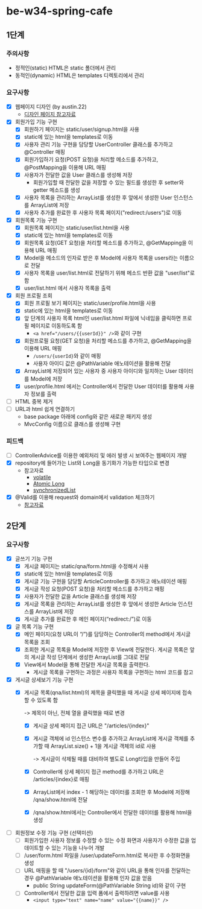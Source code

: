 # be-w34-spring-cafe

## 1단계
### 주의사항
- 정적인(static) HTML은 static 폴더에서 관리
- 동적인(dynamic) HTML은 templates 디렉토리에서 관리
### 요구사항
- [x] 웹페이지 디자인 (by austin.22)
  - [디자인 페이지 참고자료](https://www.figma.com/file/nwhBasptomWJCAMkElxp74/%EC%9E%90%EB%B0%94%EB%B0%B1%EC%97%94%EB%93%9C%EA%B5%90%EC%9C%A1%EC%9A%A9%EC%9B%B9%ED%8E%98%EC%9D%B4%EC%A7%80?node-id=0%3A1)
- [x] 회원가입 기능 구현
  - [x] 회원하기 페이지는 static/user/signup.html을 사용
  - [x] static에 있는 html을 templates로 이동
  - [x] 사용자 관리 기능 구현을 담당할 UserController 클래스를 추가하고 @Controller 매핑
  - [x] 회원가입하기 요청(POST 요청)을 처리할 메소드를 추가하고, @PostMapping을 이용해 URL 매핑
  - [x] 사용자가 전달한 값을 User 클래스를 생성해 저장
    - 회원가입할 때 전달한 값을 저장할 수 있는 필드를 생성한 후 setter와 getter 메소드를 생성
  - [x] 사용자 목록을 관리하는 ArrayList를 생성한 후 앞에서 생성한 User 인스턴스를 ArrayList에 저장
  - [x] 사용자 추가를 완료한 후 사용자 목록 페이지("redirect:/users")로 이동
- [x] 회원목록 기능 구현
  - [x] 회원목록 페이지는 static/user/list.html을 사용
  - [x] static에 있는 html을 templates로 이동
  - [x] 회원목록 요청(GET 요청)을 처리할 메소드를 추가하고, @GetMapping을 이용해 URL 매핑
  - [x] Model을 메소드의 인자로 받은 후 Model에 사용자 목록을 users라는 이름으로 전달
  - [x] 사용자 목록을 user/list.html로 전달하기 위해 메소드 반환 값을 "user/list"로 함
  - [x] user/list.html 에서 사용자 목록을 출력
- [x] 회원 프로필 조회
  - [x] 회원 프로필 보기 페이지는 static/user/profile.html을 사용
  - [x] static에 있는 html을 templates로 이동
  - [x] 앞 단계의 사용자 목록 html인 user/list.html 파일에 닉네임을 클릭하면 프로필 페이지로 이동하도록 함
    - `<a href="/users/{{userId}}" />`와 같이 구현
  - [x] 회원프로필 요청(GET 요청)을 처리할 메소드를 추가하고, @GetMapping을 이용해 URL 매핑
    - `/users/{userId}`와 같이 매핑
    - 사용자 아이디 값은 @PathVariable 애노테이션을 활용해 전달
  - [x] ArrayList에 저장되어 있는 사용자 중 사용자 아이디와 일치하는 User 데이터를 Model에 저장
  - [x] user/profile.html 에서는 Controller에서 전달한 User 데이터를 활용해 사용자 정보를 출력
- [ ] HTML 중복 제거
- [ ] URL과 html 쉽게 연결하기
  - base package 아래에 config와 같은 새로운 패키지 생성
  - MvcConfig 이름으로 클래스를 생성해 구현

### 피드백
- [ ] ControllerAdvice를 이용한 예외처리 및 에러 발생 시 보여주는 웹페이지 개발
- [x] repository에 들어가는 List와 Long을 동기화가 가능한 타입으로 변경
  - 참고자료
    - [volatile](https://jyami.tistory.com/112)
    - [Atomic Long](https://icthuman.tistory.com/entry/volatile%ED%82%A4%EC%9B%8C%EB%93%9C%EC%99%80-%EB%8F%99%EA%B8%B0%ED%99%94)
    - [synchronizedList](https://cornswrold.tistory.com/209)
- [x] @Valid를 이용해 request와 domain에서 validation 체크하기
  - [참고자료](https://jyami.tistory.com/55)

## 2단계
### 요구사항
- [x] 글쓰기 기능 구현
  - [x] 게시글 페이지는 static/qna/form.html을 수정해서 사용 
  - [x] static에 있는 html을 templates로 이동
  - [x] 게시글 기능 구현을 담당할 ArticleController를 추가하고 애노테이션 매핑
  - [x] 게시글 작성 요청(POST 요청)을 처리할 메소드를 추가하고 매핑
  - [x] 사용자가 전달한 값을 Article 클래스를 생성해 저장
  - [x] 게시글 목록을 관리하는 ArrayList를 생성한 후 앞에서 생성한 Article 인스턴스를 ArrayList에 저장 
  - [x] 게시글 추가를 완료한 후 메인 페이지(“redirect:/”)로 이동
- [x] 글 목록 기능 구현
  - [x] 메인 페이지(요청 URL이 “/”)를 담당하는 Controller의 method에서 게시글 목록을 조회
  - [x] 조회한 게시글 목록을 Model에 저장한 후 View에 전달한다. 게시글 목록은 앞의 게시글 작성 단계에서 생성한 ArrayList를 그대로 전달
  - [x] View에서 Model을 통해 전달한 게시글 목록을 출력한다.
    * 게시글 목록을 구현하는 과정은 사용자 목록을 구현하는 html 코드를 참고
- [x] 게시글 상세보기 기능 구현
  - [x] 게시글 목록(qna/list.html)의 제목을 클릭했을 때 게시글 상세 페이지에 접속할 수 있도록 함
    
    -> 제목이 아닌, 전체 열을 클릭했을 때로 변경
    - [x] 게시글 상세 페이지 접근 URL은 "/articles/{index}"
    - [x] 게시글 객체에 id 인스턴스 변수를 추가하고 ArrayList에 게시글 객체를 추가할 때 ArrayList.size() + 1을 게시글 객체의 id로 사용
      
      -> 게시글이 삭제될 때를 대비하여 별도로 Long타입을 만들어 주입
    - [x] Controller에 상세 페이지 접근 method를 추가하고 URL은 /articles/{index}로 매핑
    - [x] ArrayList에서 index - 1 해당하는 데이터를 조회한 후 Model에 저장해 /qna/show.html에 전달
    - [x] /qna/show.html에서는 Controller에서 전달한 데이터를 활용해 html을 생성
- [ ] 회원정보 수정 기능 구현 (선택미션)
  - [ ] 회원가입한 사용자 정보를 수정할 수 있는 수정 화면과 사용자가 수정한 값을 업데이트할 수 있는 기능을 나누어 개발
  - [ ] /user/form.html 파일을 /user/updateForm.html로 복사한 후 수정화면을 생성
  - [ ] URL 매핑을 할 때 "/users/{id}/form"와 같이 URL을 통해 인자를 전달하는 경우 @PathVariable 애노테이션을 활용해 인자 값을 얻음
    - public String updateForm(@PathVariable String id)와 같이 구현
  - [ ] Controller에서 전달한 값을 입력 폼에서 출력하려면 value를 사용
    - `<input type="text" name="name" value="{{name}}" />`
